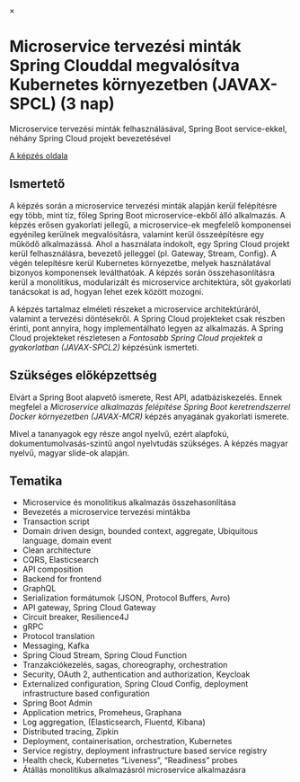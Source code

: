 ×

#  Microservice tervezési minták Spring Clouddal megvalósítva Kubernetes környezetben (JAVAX-SPCL) (3 nap)

Microservice tervezési minták felhasználásával, Spring Boot service-ekkel, néhány Spring Cloud projekt bevezetésével

[A képzés oldala](https://www.training360.com/kepzes/javax-spcl)

## Ismertető

A képzés során a microservice tervezési minták alapján kerül felépítésre egy több, mint tíz, főleg Spring Boot microservice-ekből álló alkalmazás. A képzés erősen gyakorlati jellegű, a microservice-ek megfelelő komponensei egyénileg kerülnek megvalósításra, valamint kerül összeépítésre egy működő alkalmazássá. Ahol a használata indokolt, egy Spring Cloud projekt kerül felhasználásra, bevezető jelleggel (pl. Gateway, Stream, Config). A végén telepítésre kerül Kubernetes környezetbe, melyek használatával bizonyos komponensek leválthatóak. A képzés során összehasonlításra kerül a monolitikus, modularizált és microservice architektúra, sőt gyakorlati tanácsokat is ad, hogyan lehet ezek között mozogni.

A képzés tartalmaz elméleti részeket a microservice architektúráról, valamint a tervezési döntésekről. A Spring Cloud projekteket csak részben érinti, pont annyira, hogy implementálható legyen az alkalmazás. A Spring Cloud projekteket részletesen a _Fontosabb Spring Cloud projektek a gyakorlatban (JAVAX-SPCL2)_ képzésünk ismerteti.

## Szükséges előképzettség

Elvárt a Spring Boot alapvető ismerete, Rest API, adatbáziskezelés. Ennek megfelel a _Microservice alkalmazás felépítése Spring Boot keretrendszerrel Docker környezetben (JAVAX-MCR)_ képzés anyagának gyakorlati ismerete.

Mivel a tananyagok egy része angol nyelvű, ezért alapfokú, dokumentumolvasás-szintű angol nyelvtudás szükséges. A képzés magyar nyelvű, magyar slide-ok alapján.

## Tematika

  * Microservice és monolitikus alkalmazás összehasonlítása
  * Bevezetés a microservice tervezési mintákba
  * Transaction script
  * Domain driven design, bounded context, aggregate, Ubiquitous language, domain event
  * Clean architecture
  * CQRS, Elasticsearch
  * API composition
  * Backend for frontend
  * GraphQL
  * Serialization formátumok (JSON, Protocol Buffers, Avro)
  * API gateway, Spring Cloud Gateway
  * Circuit breaker, Resilience4J
  * gRPC
  * Protocol translation
  * Messaging, Kafka
  * Spring Cloud Stream, Spring Cloud Function
  * Tranzakciókezelés, sagas, choreography, orchestration
  * Security, OAuth 2, authentication and authorization, Keycloak
  * Externalized configuration, Spring Cloud Config, deployment infrastructure based configuration
  * Spring Boot Admin
  * Application metrics, Promeheus, Graphana
  * Log aggregation, (Elasticsearch, Fluentd, Kibana)
  * Distributed tracing, Zipkin
  * Deployment, containerisation, orchestration, Kubernetes
  * Service registry, deployment infrastructure based service registry
  * Health check, Kubernetes “Liveness”, “Readiness” probes
  * Átállás monolitikus alkalmazásról microservice alkalmazásra